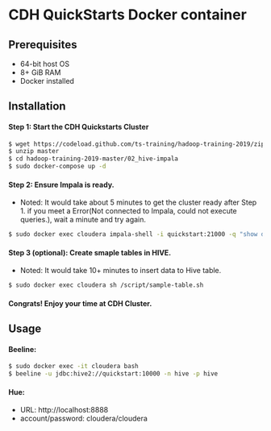 # CDH QuickStarts Docker container

## Prerequisites
* 64-bit host OS
* 8+ GiB RAM
* Docker installed

## Installation
#### Step 1: Start the CDH Quickstarts Cluster
```sh
$ wget https://codeload.github.com/ts-training/hadoop-training-2019/zip/master
$ unzip master
$ cd hadoop-training-2019-master/02_hive-impala
$ sudo docker-compose up -d
```

#### Step 2: Ensure Impala is ready. 
* Noted: It would take about 5 minutes to get the cluster ready after Step 1. if you meet a Error(Not connected to Impala, could not execute queries.), wait a minute and try again.

```sh
$ sudo docker exec cloudera impala-shell -i quickstart:21000 -q "show databases"
```

#### Step 3 (optional): Create smaple tables in HIVE. 
* Noted: It would take 10+ minutes to insert data to Hive table. 
```sh
$ sudo docker exec cloudera sh /script/sample-table.sh
```

#### Congrats! Enjoy your time at CDH Cluster.

## Usage
#### Beeline:
```sh
$ sudo docker exec -it cloudera bash
$ beeline -u jdbc:hive2://quickstart:10000 -n hive -p hive
```
#### Hue: 
* URL: http://localhost:8888
* account/password:  cloudera/cloudera
